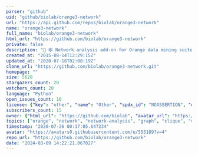 ```yaml
---
parser: "github"
uid: "github/biolab/orange3-network"
url: "https://api.github.com/repos/biolab/orange3-network"
name: "orange3-network"
full_name: "biolab/orange3-network"
html_url: "https://github.com/biolab/orange3-network"
private: false
description: "🍊 🕸 Network analysis add-on for Orange data mining suite."
created_at: "2015-08-14T12:29:15Z"
updated_at: "2020-07-18T02:08:19Z"
clone_url: "https://github.com/biolab/orange3-network.git"
homepage: ""
size: 5628
stargazers_count: 20
watchers_count: 20
language: "Python"
open_issues_count: 16
license: {"key": "other", "name": "Other", "spdx_id": "NOASSERTION", "url": null, "node_id": "MDc6TGljZW5zZTA="}
subscribers_count: 15
owner: {"html_url": "https://github.com/biolab", "avatar_url": "https://avatars0.githubusercontent.com/u/555189?v=4", "login": "biolab", "type": "Organization"}
topics: ["orange", "network", "network-analysis", "graph", "clique", "visualization"]
timestamp: "2020-07-26 00:17:05.647234"
avatar: "https://avatars0.githubusercontent.com/u/555189?v=4"
repo_url: "https://github.com/biolab/orange3-network"
date: "2024-03-09 14:22:21.067827"
---
```

